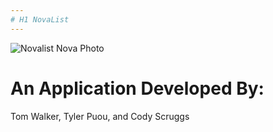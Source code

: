 ```yaml
---
# H1 NovaList
---
```

![Novalist Nova Photo](https://cdn.images.express.co.uk/img/dynamic/151/590x/supernova-1248656.jpg?r=1582887680060)


# An Application Developed By:
Tom Walker, Tyler Puou, and Cody Scruggs



